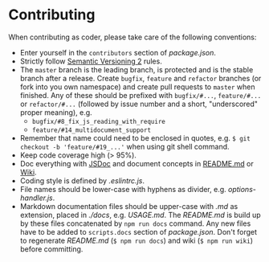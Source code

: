 # Contributing

When contributing as coder, please take care of the following conventions:

- Enter yourself in the `contributors` section of _package.json_.
- Strictly follow [Semantic Versioning 2](http://semver.org) rules.
- The `master` branch is the leading branch, is protected and is the stable branch after a release. 
  Create `bugfix`, `feature` and `refactor`
  branches (or fork into you own namespace) and create pull 
  requests to `master` when finished. Any of these should be prefixed with 
  `bugfix/#...`, `feature/#...` or `refactor/#...` (followed by issue number and a short, "underscored" 
  proper meaning), e.g. 
  - `bugfix/#8_fix_js_reading_with_require`
  - `feature/#14_multidocument_support`
- Remember that name could need to be enclosed in quotes, e.g. 
  ```$ git checkout -b 'feature/#19_...'```
  when using git shell command.
- Keep code coverage high (> 95%).
- Doc everything with [JSDoc](http://usejsdoc.org/) and document concepts in 
  [README.md](https://github.com/deadratfink/jy-transform/blob/development/README.md)
  or [Wiki](https://github.com/deadratfink/jy-transform/wiki).
- Coding style is defined by _.eslintrc.js_.
- File names should be lower-case with hyphens as divider, e.g. _options-handler.js_.
- Markdown documentation files should be upper-case with _.md_ as extension, placed 
  in _./docs_, e.g. _USAGE.md_. The _README.md_ is build up by these files concatenated 
  by `npm run docs` command. Any new files have to be added to `scripts.docs` section of 
  _package.json_. Don't forget to regenerate _README.md_ (`$ npm run docs`) and wiki 
  (`$ npm run wiki`) before committing.

